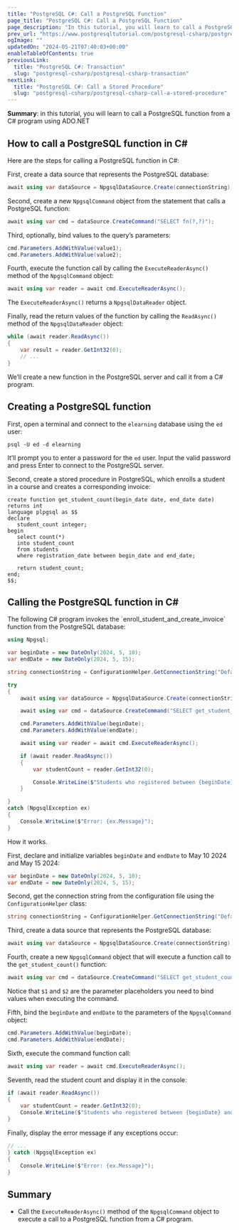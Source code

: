 ```yaml
---
title: "PostgreSQL C#: Call a PostgreSQL Function"
page_title: "PostgreSQL C#: Call a PostgreSQL Function"
page_description: "In this tutorial, you will learn to call a PostgreSQL function with parameters from a C# program using ADO.NET"
prev_url: "https://www.postgresqltutorial.com/postgresql-csharp/postgresql-csharp-call-postgresql-function/"
ogImage: ""
updatedOn: "2024-05-21T07:40:03+00:00"
enableTableOfContents: true
previousLink: 
  title: "PostgreSQL C#: Transaction"
  slug: "postgresql-csharp/postgresql-csharp-transaction"
nextLink: 
  title: "PostgreSQL C#: Call a Stored Procedure"
  slug: "postgresql-csharp/postgresql-csharp-call-a-stored-procedure"
---
```





**Summary**: in this tutorial, you will learn to call a PostgreSQL function from a C\# program using ADO.NET


## How to call a PostgreSQL function in C\#

Here are the steps for calling a PostgreSQL function in C\#:

First, create a data source that represents the PostgreSQL database:


```cs
await using var dataSource = NpgsqlDataSource.Create(connectionString);
```
Second, create a new `NpgsqlCommand` object from the statement that calls a PostgreSQL function:


```cs
await using var cmd = dataSource.CreateCommand("SELECT fn(?,?)");
```
Third, optionally, bind values to the query’s parameters:


```cs
cmd.Parameters.AddWithValue(value1);
cmd.Parameters.AddWithValue(value2);
```
Fourth, execute the function call by calling the `ExecuteReaderAsync()` method of the `NpgsqlCommand` object:


```cs
await using var reader = await cmd.ExecuteReaderAsync();
```
The `ExecuteReaderAsync()` returns a `NpgsqlDataReader` object.

Finally, read the return values of the function by calling the `ReadAsync()` method of the `NpgsqlDataReader` object:


```cs
while (await reader.ReadAsync()) 
{
    var result = reader.GetInt32(0);
    // ...
}
```
We’ll create a new function in the PostgreSQL server and call it from a C\# program.


## Creating a PostgreSQL function

First, open a terminal and connect to the `elearning` database using the `ed` user:


```plaintext
psql -U ed -d elearning
```
It’ll prompt you to enter a password for the `ed` user. Input the valid password and press Enter to connect to the PostgreSQL server.

Second, create a stored procedure in PostgreSQL, which enrolls a student in a course and creates a corresponding invoice:


```pgsql
create function get_student_count(begin_date date, end_date date) 
returns int
language plpgsql as $$
declare
   student_count integer;
begin
   select count(*) 
   into student_count
   from students
   where registration_date between begin_date and end_date;
   
   return student_count;
end;
$$;
```

## Calling the PostgreSQL function in C\#

The following C\# program invokes the \`enroll\_student\_and\_create\_invoice\` function from the PostgreSQL database:


```cs
using Npgsql;

var beginDate = new DateOnly(2024, 5, 10);
var endDate = new DateOnly(2024, 5, 15);

string connectionString = ConfigurationHelper.GetConnectionString("DefaultConnection");

try
{
    await using var dataSource = NpgsqlDataSource.Create(connectionString);

    await using var cmd = dataSource.CreateCommand("SELECT get_student_count($1,$2)");

    cmd.Parameters.AddWithValue(beginDate);
    cmd.Parameters.AddWithValue(endDate);

    await using var reader = await cmd.ExecuteReaderAsync();

    if (await reader.ReadAsync()) 
    { 
        var studentCount = reader.GetInt32(0);

        Console.WriteLine($"Students who registered between {beginDate} and {endDate}: {studentCount} ");
    }

}
catch (NpgsqlException ex)
{
    Console.WriteLine($"Error: {ex.Message}");
}
```
How it works.

First, declare and initialize variables `beginDate` and `endDate` to May 10 2024 and May 15 2024:


```cs
var beginDate = new DateOnly(2024, 5, 10);
var endDate = new DateOnly(2024, 5, 15);
```
Second, get the connection string from the configuration file using the `ConfigurationHelper` class:


```cs
string connectionString = ConfigurationHelper.GetConnectionString("DefaultConnection");
```
Third, create a data source that represents the PostgreSQL database:


```cs
await using var dataSource = NpgsqlDataSource.Create(connectionString);
```
Fourth, create a new `NpgsqlCommand` object that will execute a function call to the `get_student_count()` function:


```cs
await using var cmd = dataSource.CreateCommand("SELECT get_student_count($1,$2)");
```
Notice that `$1` and `$2` are the parameter placeholders you need to bind values when executing the command.

Fifth, bind the `beginDate` and `endDate` to the parameters of the `NpgsqlCommand` object:


```cs
cmd.Parameters.AddWithValue(beginDate);
cmd.Parameters.AddWithValue(endDate);
```
Sixth, execute the command function call:


```cs
await using var reader = await cmd.ExecuteReaderAsync();
```
Seventh, read the student count and display it in the console:


```cs
if (await reader.ReadAsync())
{
    var studentCount = reader.GetInt32(0);
    Console.WriteLine($"Students who registered between {beginDate} and {endDate}: {studentCount} ");
}
```
Finally, display the error message if any exceptions occur:


```cs
// ...
} catch (NpgsqlException ex)
{
    Console.WriteLine($"Error: {ex.Message}");
}
```

## Summary

* Call the `ExecuteReaderAsync()` method of the `NpgsqlCommand` object to execute a call to a PostgreSQL function from a C\# program.

